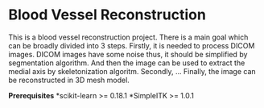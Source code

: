 
# Blood Vessel Reconstruction

This is a blood vessel reconstruction project. There is a main goal which can be broadly divided into 3 steps. Firstly, it is needed to process DICOM images. DICOM images have some noise thus, it should be simplified by segmentation algorithm. And then the image can be used to extract the medial axis by skeletonization algoritm. Secondly, ... Finally, the image can be reconstructed in 3D mesh model.

**Prerequisites**
*scikit-learn >= 0.18.1
*SimpleITK >= 1.0.1

